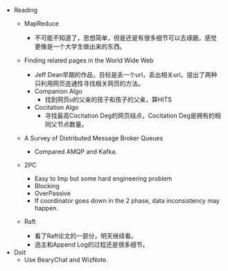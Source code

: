 - Reading
    - MapReduce
        - 不可能不知道了，思想简单，但是还是有很多细节可以去琢磨，感觉更像是一个大学生做出来的东西。

    - Finding related pages in the World Wide Web
        - Jeff Dean早期的作品，目标是丢一个url，丢出相关url。提出了两种只利用网页连通性寻找相关网页的方法。
        - Companion Algo
            - 找到网页u的父亲的孩子和孩子的父亲，算HITS
        - Cocitation Algo
            - 寻找最高Cocitation Deg的网页结点，Cocitation Deg是拥有的相同父节点数量。
    
    - A Survey of Distributed Message Broker Queues
        - Compared AMQP and Kafka.

    - 2PC
        - Easy to Imp but some hard engineering problem
        - Blocking
        - OverPassive
        - If coordinator goes down in the 2 phase, data inconsistency may happen.

    - Raft
        - 看了Raft论文的一部分，明天继续看。
        - 选主和Append Log的过程还是很多细节。
- Doit
    - Use BearyChat and WizNote.

